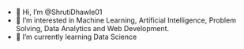 - 👋 Hi, I’m @ShrutiDhawle01
- 👀 I’m interested in Machine Learning, Artificial Intelligence, Problem Solving, Data Analytics and Web Development.
- 🌱 I’m currently learning Data Science

<!---
ShrutiDhawle01/ShrutiDhawle01 is a ✨ special ✨ repository because its `README.md` (this file) appears on your GitHub profile.
You can click the Preview link to take a look at your changes.
--->

